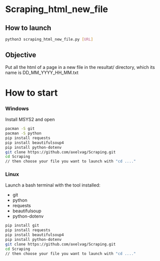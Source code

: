 # Scraping_html_new_file

## How to launch

```bash
python3 scraping_html_new_file.py [URL]
```
## Objective

Put all the html of a page in a new file in the resultat/ directory, which its name is DD_MM_YYYY_HH_MM.txt


# How to start

### Windows

Install MSYS2 and open

```bash
pacman -S git
pacman -S python
pip install requests
pip install beautifulsoup4
pip install python-dotenv
git clone https://github.com/axelvag/Scraping.git
cd Scraping
// then choose your file you want to launch with "cd ...."
```

### Linux

Launch a bash terminal with the tool installed:
- git
- python
- requests
- beautifulsoup
- python-dotenv

```bash
pip install git
pip install requests
pip install beautifulsoup4
pip install python-dotenv
git clone https://github.com/axelvag/Scraping.git
cd Scraping
// then choose your file you want to launch with "cd ...."
```
